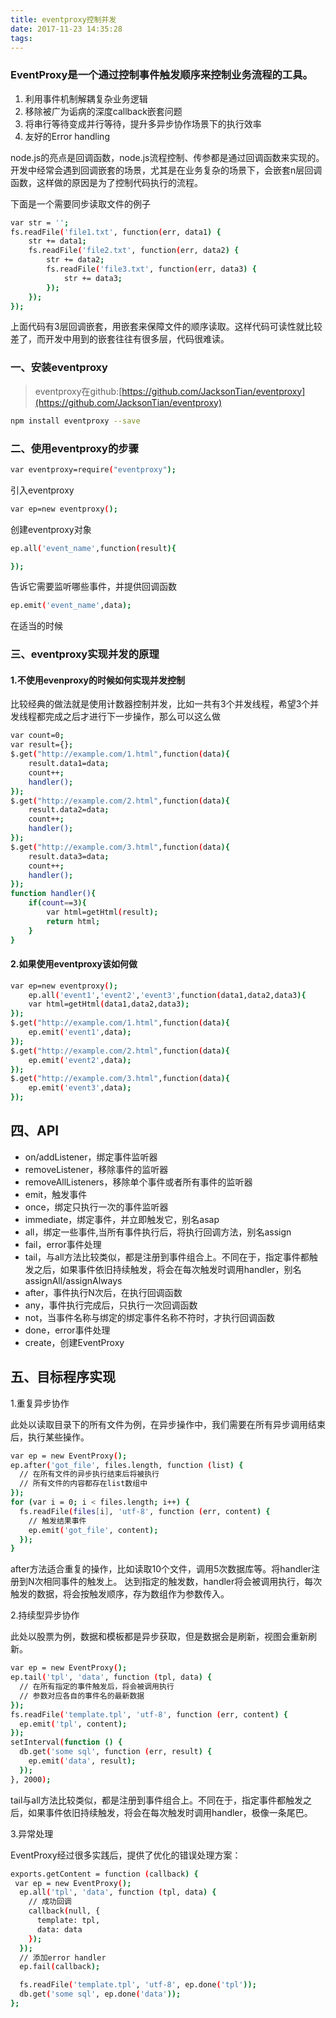 ```yaml
---
title: eventproxy控制并发
date: 2017-11-23 14:35:28
tags:
---
```


### EventProxy是一个通过控制事件触发顺序来控制业务流程的工具。

1. 利用事件机制解耦复杂业务逻辑
2. 移除被广为诟病的深度callback嵌套问题
3. 将串行等待变成并行等待，提升多异步协作场景下的执行效率
4. 友好的Error handling

node.js的亮点是回调函数，node.js流程控制、传参都是通过回调函数来实现的。
开发中经常会遇到回调嵌套的场景，尤其是在业务复杂的场景下，会嵌套n层回调函数，这样做的原因是为了控制代码执行的流程。

<!-- more -->

下面是一个需要同步读取文件的例子

```bash
var str = '';
fs.readFile('file1.txt', function(err, data1) {
    str += data1;
    fs.readFile('file2.txt', function(err, data2) {
        str += data2;
        fs.readFile('file3.txt', function(err, data3) {
            str += data3;
        });
    });
});
```
上面代码有3层回调嵌套，用嵌套来保障文件的顺序读取。这样代码可读性就比较差了，而开发中用到的嵌套往往有很多层，代码很难读。

### 一、安装eventproxy

>eventproxy在github:[https://github.com/JacksonTian/eventproxy](https://github.com/JacksonTian/eventproxy)

```bash
npm install eventproxy --save
```
### 二、使用eventproxy的步骤

```bash
var eventproxy=require("eventproxy");
```
引入eventproxy

```bash
var ep=new eventproxy();
```
创建eventproxy对象

```bash
ep.all('event_name',function(result){

});
```
告诉它需要监听哪些事件，并提供回调函数

```bash
ep.emit('event_name',data);
```
在适当的时候

### 三、eventproxy实现并发的原理

#### 1.不使用evenproxy的时候如何实现并发控制

比较经典的做法就是使用计数器控制并发，比如一共有3个并发线程，希望3个并发线程都完成之后才进行下一步操作，那么可以这么做

```bash
var count=0;
var result={};
$.get("http://example.com/1.html",function(data){
    result.data1=data;
    count++;
    handler();
});
$.get("http://example.com/2.html",function(data){
    result.data2=data;
    count++;
    handler();
});
$.get("http://example.com/3.html",function(data){
    result.data3=data;
    count++;
    handler();
});
function handler(){
    if(count==3){
        var html=getHtml(result);
        return html;
    }
}
```

#### 2.如果使用eventproxy该如何做

```bash
var ep=new eventproxy();
    ep.all('event1','event2','event3',function(data1,data2,data3){
    var html=getHtml(data1,data2,data3);
});
$.get("http://example.com/1.html",function(data){
    ep.emit('event1',data);
});
$.get("http://example.com/2.html",function(data){
    ep.emit('event2',data);
});
$.get("http://example.com/3.html",function(data){
    ep.emit('event3',data);
});

```



## 四、API

- on/addListener，绑定事件监听器 
- removeListener，移除事件的监听器 
- removeAllListeners，移除单个事件或者所有事件的监听器 
- emit，触发事件 
- once，绑定只执行一次的事件监听器 
- immediate，绑定事件，并立即触发它，别名asap 
- all，绑定一些事件,当所有事件执行后，将执行回调方法，别名assign 
- fail，error事件处理 
- tail，与all方法比较类似，都是注册到事件组合上。不同在于，指定事件都触发之后，如果事件依旧持续触发，将会在每次触发时调用handler，别名assignAll/assignAlways 
- after，事件执行N次后，在执行回调函数 
- any，事件执行完成后，只执行一次回调函数 
- not，当事件名称与绑定的绑定事件名称不符时，才执行回调函数 
- done，error事件处理 
- create，创建EventProxy

## 五、目标程序实现

1.重复异步协作

此处以读取目录下的所有文件为例，在异步操作中，我们需要在所有异步调用结束后，执行某些操作。

```bash
var ep = new EventProxy();
ep.after('got_file', files.length, function (list) {
  // 在所有文件的异步执行结束后将被执行
  // 所有文件的内容都存在list数组中
});
for (var i = 0; i < files.length; i++) {
  fs.readFile(files[i], 'utf-8', function (err, content) {
    // 触发结果事件
    ep.emit('got_file', content);
  });
}
```
after方法适合重复的操作，比如读取10个文件，调用5次数据库等。将handler注册到N次相同事件的触发上。
达到指定的触发数，handler将会被调用执行，每次触发的数据，将会按触发顺序，存为数组作为参数传入。

2.持续型异步协作

此处以股票为例，数据和模板都是异步获取，但是数据会是刷新，视图会重新刷新。

```bash
var ep = new EventProxy();
ep.tail('tpl', 'data', function (tpl, data) {
  // 在所有指定的事件触发后，将会被调用执行
  // 参数对应各自的事件名的最新数据
});
fs.readFile('template.tpl', 'utf-8', function (err, content) {
  ep.emit('tpl', content);
});
setInterval(function () {
  db.get('some sql', function (err, result) {
    ep.emit('data', result);
  });
}, 2000);
```
tail与all方法比较类似，都是注册到事件组合上。不同在于，指定事件都触发之后，如果事件依旧持续触发，将会在每次触发时调用handler，极像一条尾巴。

3.异常处理

EventProxy经过很多实践后，提供了优化的错误处理方案：

```bash
exports.getContent = function (callback) {
 var ep = new EventProxy();
  ep.all('tpl', 'data', function (tpl, data) {
    // 成功回调
    callback(null, {
      template: tpl,
      data: data
    });
  });
  // 添加error handler
  ep.fail(callback);

  fs.readFile('template.tpl', 'utf-8', ep.done('tpl'));
  db.get('some sql', ep.done('data'));
};
```





